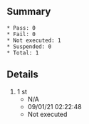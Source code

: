 ## Summary
	* Pass: 0
	* Fail: 0
	* Not executed: 1
	* Suspended: 0
	* Total: 1
## Details
1. 1 st
	* N/A
	* 09/01/21 02:22:48
	* Not executed
